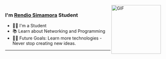<h1 align="center" style="display:none;"></h1>
<img align="right" alt="GIF" height="160px" src="https://media.giphy.com/media/du3J3cXyzhj75IOgvA/giphy.gif" />


### I'm [Rendio Simamora](https://www.rndio.my.id) Student

- 👨‍💻 I'm a Student
- 📚 Learn about Networking and Programming
- 💪🏼 Future Goals: Learn more technologies - Never stop creating new ideas.

---
